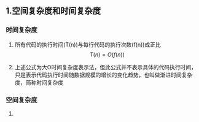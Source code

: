 ## 1.空间复杂度和时间复杂度

### 时间复杂度

1. 所有代码的执行时间(T(n))与每行代码的执行次数(f(n))成正比
   $$
   T(n)=O(f(n))
   $$

2. 上述公式为大O时间复杂度表示法，但此公式并不表示具体的代码执行时间，只是表示代码执行时间随数据规模的增长的变化趋势，也叫做渐进时间复杂度，简称时间复杂度

### 空间复杂度

1. 